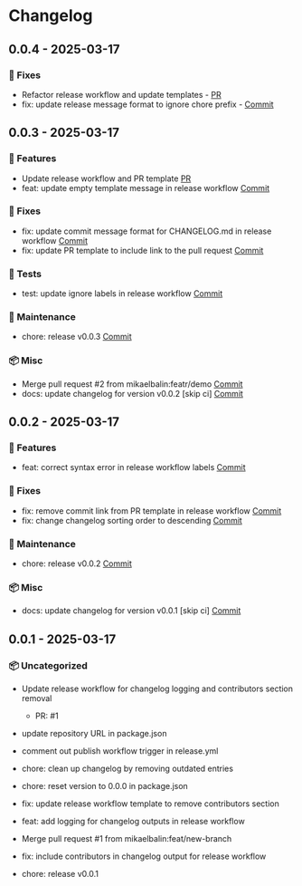 # Changelog

## 0.0.4 - 2025-03-17

### 🐛 Fixes

- Refactor release workflow and update templates - [PR](https://github.com/mikaelbalin/hooks/pull/3)
- fix: update release message format to ignore chore prefix - [Commit](https://github.com/mikaelbalin/hooks/commit/ce2c8ee186d0bc45b55c490d6d15d9d415a9e369)

## 0.0.3 - 2025-03-17

### 🚀 Features

- Update release workflow and PR template [PR](https://github.com/mikaelbalin/hooks/pull/2)
- feat: update empty template message in release workflow [Commit](https://github.com/mikaelbalin/hooks/commit/254c446687f6d953470ad4368b43860d25ee9ae3)

### 🐛 Fixes

- fix: update commit message format for CHANGELOG.md in release workflow [Commit](https://github.com/mikaelbalin/hooks/commit/e48a35cfefe95ca7bc19b5914d9bf785c6eedf11)
- fix: update PR template to include link to the pull request [Commit](https://github.com/mikaelbalin/hooks/commit/48ff24912def222358bbd24e38128a0c61d97caa)

### 🧪 Tests

- test: update ignore labels in release workflow [Commit](https://github.com/mikaelbalin/hooks/commit/9b4dccc5be41a3bfedf8efec0f1da13ff5f2f010)

### 🔧 Maintenance

- chore: release v0.0.3 [Commit](https://github.com/mikaelbalin/hooks/commit/d9333167549ca5a0ea51516cacd75ed06b7c0166)

### 📦 Misc

- Merge pull request #2 from mikaelbalin:featr/demo [Commit](https://github.com/mikaelbalin/hooks/commit/6ab4f824928a1a0e484bcaab29dbf5fd6ae239fa)
- docs: update changelog for version v0.0.2 [skip ci] [Commit](https://github.com/mikaelbalin/hooks/commit/f81ff8efd942d43cd7bbbcdd1e512eefc8294156)

## 0.0.2 - 2025-03-17

### 🚀 Features

- feat: correct syntax error in release workflow labels [Commit](https://github.com/mikaelbalin/hooks/commit/4bfd0efefe69312c8a3ca4ad30c2e384f978f6fd)

### 🐛 Fixes

- fix: remove commit link from PR template in release workflow [Commit](https://github.com/mikaelbalin/hooks/commit/0a508066b141e4838d881ec8f51baf57dada220a)
- fix: change changelog sorting order to descending [Commit](https://github.com/mikaelbalin/hooks/commit/14c057206510dc08313ee9c3b68df7f3860f6fd6)

### 🔧 Maintenance

- chore: release v0.0.2 [Commit](https://github.com/mikaelbalin/hooks/commit/338481dbb8e711e949071877df74e1b8bedaa844)

### 📦 Misc

- docs: update changelog for version v0.0.1 [skip ci] [Commit](https://github.com/mikaelbalin/hooks/commit/96b0b5c9aaede4503cf1fad87a6029b0e3a3b72d)

## 0.0.1 - 2025-03-17

### 📦 Uncategorized

- Update release workflow for changelog logging and contributors section removal
  
  - PR: #1
  
- update repository URL in package.json
  
- comment out publish workflow trigger in release.yml
  
- chore: clean up changelog by removing outdated entries
  
- chore: reset version to 0.0.0 in package.json
  
- fix: update release workflow template to remove contributors section
  
- feat: add logging for changelog outputs in release workflow
  
- Merge pull request #1 from mikaelbalin:feat/new-branch
  
- fix: include contributors in changelog output for release workflow
  
- chore: release v0.0.1
  
